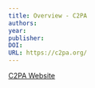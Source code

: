 ```yaml
---
title: Overview - C2PA
authors: 
year: 
publisher: 
DOI: 
URL: https://c2pa.org/
---
```


[C2PA Website](https://c2pa.org/)